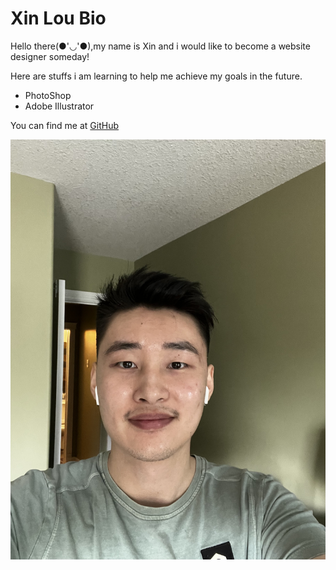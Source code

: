 # Xin Lou Bio

Hello there(●'◡'●),my name is Xin and i would like to become a website designer
someday!

Here are stuffs i am learning to help me achieve my goals in the future.

- PhotoShop
- Adobe Illustrator

You can find me at [GitHub](https://github.com/XinGITLou)

![Alt text](img/IMG-0602.jpg)
